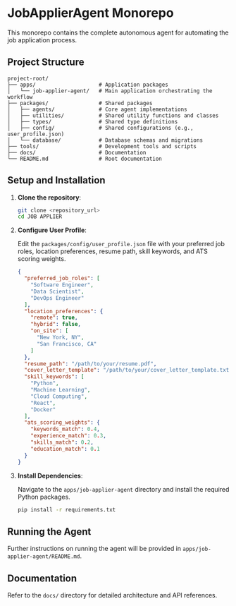 # JobApplierAgent Monorepo

This monorepo contains the complete autonomous agent for automating the job application process.

## Project Structure

```
project-root/
├── apps/                    # Application packages
│   └── job-applier-agent/   # Main application orchestrating the workflow
├── packages/                # Shared packages
│   ├── agents/              # Core agent implementations
│   ├── utilities/           # Shared utility functions and classes
│   ├── types/               # Shared type definitions
│   ├── config/              # Shared configurations (e.g., user_profile.json)
│   └── database/            # Database schemas and migrations
├── tools/                   # Development tools and scripts
├── docs/                    # Documentation
└── README.md                # Root documentation
```

## Setup and Installation

1.  **Clone the repository**:

    ```bash
    git clone <repository_url>
    cd JOB APPLIER
    ```

2.  **Configure User Profile**:

    Edit the `packages/config/user_profile.json` file with your preferred job roles, location preferences, resume path, skill keywords, and ATS scoring weights.

    ```json
    {
      "preferred_job_roles": [
        "Software Engineer",
        "Data Scientist",
        "DevOps Engineer"
      ],
      "location_preferences": {
        "remote": true,
        "hybrid": false,
        "on_site": [
          "New York, NY",
          "San Francisco, CA"
        ]
      },
      "resume_path": "/path/to/your/resume.pdf",
      "cover_letter_template": "/path/to/your/cover_letter_template.txt",
      "skill_keywords": [
        "Python",
        "Machine Learning",
        "Cloud Computing",
        "React",
        "Docker"
      ],
      "ats_scoring_weights": {
        "keywords_match": 0.4,
        "experience_match": 0.3,
        "skills_match": 0.2,
        "education_match": 0.1
      }
    }
    ```

3.  **Install Dependencies**:

    Navigate to the `apps/job-applier-agent` directory and install the required Python packages.

    ```bash
    pip install -r requirements.txt
    ```

## Running the Agent

Further instructions on running the agent will be provided in `apps/job-applier-agent/README.md`.

## Documentation

Refer to the `docs/` directory for detailed architecture and API references.